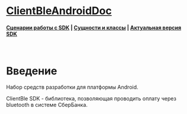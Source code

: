# [ClientBleAndroidDoc](https://sdkpay.github.io/ClientBleAndroidDoc/)

#### [Сценарии работы с SDK](https://sdkpay.github.io/ClientBleAndroidDoc/sdk_scenario) | [Сущности и классы](https://sdkpay.github.io/ClientBleAndroidDoc/sdk_classes) | [Актуальная версия SDK](https://sdkpay.github.io/ClientBleAndroidDoc/sdk_version)

<br>

# Введение

Hабор средств разработки для платформы Android.

ClientBle SDK - библиотека, позволяющая проводить оплату через bluetooth в системе СберБанка.